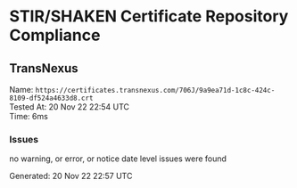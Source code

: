 # STIR/SHAKEN Certificate Repository Compliance

## TransNexus

Name: `https://certificates.transnexus.com/706J/9a9ea71d-1c8c-424c-8109-df524a4633d8.crt`\
Tested At: 20 Nov 22 22:54 UTC\
Time: 6ms

### Issues

no warning, or error, or notice date level issues were found

Generated: 20 Nov 22 22:57 UTC